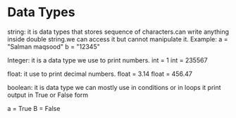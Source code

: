 # Data Types
string:
it is data types that stores sequence of characters.can write anything inside double string.we can access it but cannot manipulate it.
Example:
a = "Salman maqsood"
b = "12345"

Integer:
it is a data type we use to print numbers.
int = 1
int = 235567

float:
it use to print decimal numbers.
float = 3.14
float = 456.47

boolean:
it is data type we can mostly use in conditions or in loops it print output in True or False form

a = True
B = False


